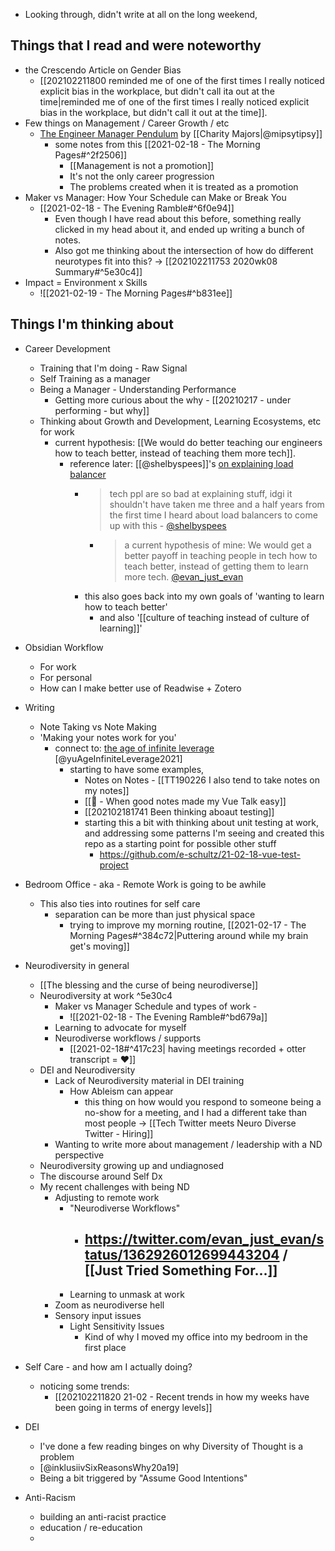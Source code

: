 - Looking through, didn't write at all on the long weekend,

## Things that I read and were noteworthy 
- the Crescendo Article on Gender Bias 
	- [[202102211800 reminded me of one of the first times I really noticed explicit bias in the workplace, but didn't call ita out at the time|reminded me of one of the first times I really noticed explicit bias in the workplace, but didn't call it out at the time]]. 
- Few things on Management / Career Growth / etc 
	- [The Engineer Manager Pendulum](https://charity.wtf/2017/05/11/the-engineer-manager-pendulum/) by [[Charity Majors|@mipsytipsy]] 
		- some notes from this [[2021-02-18 - The Morning Pages#^2f2506]]
			- [[Management is not a promotion]]
			- It's not the only career progression
			- The problems created when it is treated as a promotion
- Maker vs Manager: How Your Schedule can Make or Break You 
	- [[2021-02-18 - The Evening Ramble#^6f0e94]]
		- Even though I have read about this before, something really clicked in my head about it, and ended up writing a bunch of notes.
		- Also got me thinking about the intersection of how do different neurotypes fit into this? -> [[202102211753 2020wk08 Summary#^5e30c4]]
- Impact = Environment x Skills 
	- ![[2021-02-19 - The Morning Pages#^b831ee]]
## Things I'm thinking about
- Career Development
	- Training that I'm doing - Raw Signal
	- Self Training as a manager
	- Being a Manager - Understanding Performance 
		- Getting more curious about the why - [[20210217 - under performing - but why]]
	- Thinking about Growth and Development, Learning Ecosystems, etc for work
		- current hypothesis: [[We would do better teaching our engineers how to teach better, instead of teaching them more tech]].
			- reference later: [[@shelbyspees]]'s [on explaining load balancer](https://twitter.com/shelbyspees/status/1363279245938626564)
				- > tech ppl are so bad at explaining stuff, idgi it shouldn't have taken me three and a half years from the first time I heard about load balancers to come up with this - [@shelbyspees](https://twitter.com/shelbyspees/status/1363289187240136707)
					- > a current hypothesis of mine: We would get a better payoff in teaching people in tech how to teach better, instead of getting them to learn more tech. [@evan_just_evan](https://twitter.com/evan_just_evan/status/1363292628003995652)
				- this also goes back into my own goals of 'wanting to learn how to teach better'
					- and also '[[culture of teaching instead of culture of learning]]'
- Obsidian Workflow
	- For work
	- For personal
	- How can I make better use of Readwise + Zotero 
- Writing
	- Note Taking vs Note Making
	- 'Making your notes work for you'
		- connect to: [the age of infinite leverage](https://www.value.app/feed/the-age-of-infinite-leverage) [@yuAgeInfiniteLeverage2021]
			- starting to have some examples,
				- Notes on Notes - [[TT190226 I also tend to take notes on my notes]]
				-   [[🌱 - When good notes made my Vue Talk easy]]
				-  [[202102181741 Been thinking aboaut testing]]
				-  starting this a bit with thinking about unit testing at work, and addressing some patterns I'm seeing and created this repo as a starting point for possible other stuff
					-  https://github.com/e-schultz/21-02-18-vue-test-project

- Bedroom Office - aka - Remote Work is going to be awhile
	- This also ties into routines for self care
		- separation can be more than just physical space
			- trying to improve my morning routine, [[2021-02-17 - The Morning Pages#^384c72|Puttering around while my brain get's moving]]
- Neurodiversity in general
	- [[The blessing and the curse of being neurodiverse]]
	- Neurodiversity at work ^5e30c4
		- Maker vs Manager Schedule and types of work - 
			- ![[2021-02-18 - The Evening Ramble#^bd679a]]
		- Learning to advocate for myself
		- Neurodiverse workflows / supports 
			- [[2021-02-18#^417c23| having meetings recorded + otter transcript = ♥️]]
	- DEI and Neurodiversity
		- Lack of Neurodiversity material in DEI training
			- How Ableism can appear 
				- this thing on how would you respond to someone being a no-show for a meeting, and I had a different take than most people -> [[Tech Twitter meets Neuro Diverse Twitter - Hiring]]
		- Wanting to write more about management / leadership with a  ND perspective 
	- Neurodiversity growing up and undiagnosed
	- The discourse around Self Dx 
	- My recent challenges with being ND
		- Adjusting to remote work
			- "Neurodiverse Workflows"
				- https://twitter.com/evan_just_evan/status/1362926012699443204 / [[Just Tried Something For...]]
					- 
			- Learning to unmask at work
		- Zoom as neurodiverse hell
		- Sensory input issues
			- Light Sensitivity Issues
				- Kind of why I moved my office into my bedroom in the first place
- Self Care - and how am I actually doing?
	- noticing some trends:
		- [[202102211820 21-02 - Recent trends in how my weeks have been going in terms of energy levels]]
- DEI 
	- I've done a few reading binges on why Diversity of Thought is a problem 
	- [@inklusiivSixReasonsWhy20a19]
	- Being a bit triggered by "Assume Good Intentions"
- Anti-Racism 
	- building an anti-racist practice
	- education / re-education
	- 
